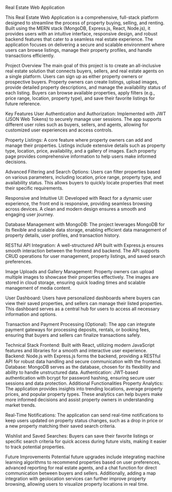 Real Estate Web Application


This Real Estate Web Application is a comprehensive, full-stack platform designed to streamline the process of property buying, selling, and renting. Built using the MERN stack (MongoDB, Express.js, React, Node.js), it provides users with an intuitive interface, responsive design, and robust backend features that cater to a seamless real estate experience. The application focuses on delivering a secure and scalable environment where users can browse listings, manage their property profiles, and handle transactions efficiently.

Project Overview
The main goal of this project is to create an all-inclusive real estate solution that connects buyers, sellers, and real estate agents on a single platform. Users can sign up as either property owners or prospective buyers. Property owners can create listings, upload images, provide detailed property descriptions, and manage the availability status of each listing. Buyers can browse available properties, apply filters (e.g., price range, location, property type), and save their favorite listings for future reference.

Key Features
User Authentication and Authorization: Implemented with JWT (JSON Web Tokens) to securely manage user sessions. The app supports different user roles such as buyers, sellers, and agents, allowing for customized user experiences and access controls.

Property Listings: A core feature where property owners can add and manage their properties. Listings include extensive details such as property type, location, price, availability, and a gallery of images. Each property page provides comprehensive information to help users make informed decisions.

Advanced Filtering and Search Options: Users can filter properties based on various parameters, including location, price range, property type, and availability status. This allows buyers to quickly locate properties that meet their specific requirements.

Responsive and Intuitive UI: Developed with React for a dynamic user experience, the front end is responsive, providing seamless browsing across devices. A clean and modern design ensures a smooth and engaging user journey.

Database Management with MongoDB: The project leverages MongoDB for its flexible and scalable data storage, enabling efficient data management of property details, user profiles, and transaction history.

RESTful API Integration: A well-structured API built with Express.js ensures smooth interaction between the frontend and backend. The API supports CRUD operations for user management, property listings, and saved search preferences.

Image Uploads and Gallery Management: Property owners can upload multiple images to showcase their properties effectively. The images are stored in cloud storage, ensuring quick loading times and scalable management of media content.

User Dashboard: Users have personalized dashboards where buyers can view their saved properties, and sellers can manage their listed properties. This dashboard serves as a central hub for users to access all necessary information and options.

Transaction and Payment Processing (Optional): The app can integrate payment gateways for processing deposits, rentals, or booking fees, ensuring that buyers and sellers can finalize transactions safely.

Technical Stack
Frontend: Built with React, utilizing modern JavaScript features and libraries for a smooth and interactive user experience.
Backend: Node.js with Express.js forms the backend, providing a RESTful API for robust data handling and secure communication with the frontend.
Database: MongoDB serves as the database, chosen for its flexibility and ability to handle unstructured data.
Authentication: JWT-based authentication with bcrypt for password hashing, ensuring secure user sessions and data protection.
Additional Functionalities
Property Analytics: The application provides insights into trending locations, average property prices, and popular property types. These analytics can help buyers make more informed decisions and assist property owners in understanding market trends.

Real-Time Notifications: The application can send real-time notifications to keep users updated on property status changes, such as a drop in price or a new property matching their saved search criteria.

Wishlist and Saved Searches: Buyers can save their favorite listings or specific search criteria for quick access during future visits, making it easier to track potential properties.

Future Improvements
Potential future upgrades include integrating machine learning algorithms to recommend properties based on user preferences, advanced reporting for real estate agents, and a chat function for direct communication between buyers and sellers. Additionally, adding a map integration with geolocation services can further improve property browsing, allowing users to visualize property locations in real time.
